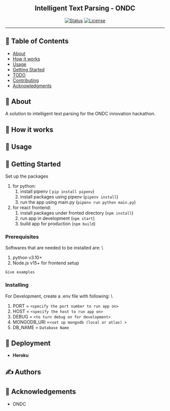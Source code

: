 <p align="center">
</p>

<h2 align="center">Intelligent Text Parsing - ONDC</h2>

<div align="center">

[![Status](https://img.shields.io/badge/status-active-success.svg)]()
[![License](https://img.shields.io/badge/license-MIT-blue.svg)](/LICENSE)

</div>

---

## 📝 Table of Contents

- [About](#about)
- [How it works](#working)
- [Usage](#usage)
- [Getting Started](#getting_started)
- [TODO](../TODO.md)
- [Contributing](../CONTRIBUTING.md)
- [Acknowledgments](#acknowledgement)

## 🧐 About <a name = "about"></a>

A solution to intelligent text parsing for the ONDC innovation hackathon.

## 💭 How it works <a name = "working"></a>

## 🎈 Usage <a name = "usage"></a>

## 🏁 Getting Started <a name = "getting_started"></a>

Set up the packages

1. for python:
   1. install pipenv ( `pip install pipenv`)
   2. install packages using pipenv (`pipenv install`)
   3. run the app using main.py (`pipenv run python main.py`)
2. for react frontend:
   1. install packages under fronted directory (`npm install`)
   2. run app in development (`npm start`)
   3. build app for production (`npm build`)

### Prerequisites

Softwares that are needed to be installed are: \

1. python v3.10+
2. Node.js v15+ for frontend setup

```
Give examples
```

### Installing

For Development, create a .env file with following: \

1. PORT = `<specify the port number to run app on>`
2. HOST = `<specify the host to run app on>`
3. DEBUG = `<to turn debug on for development>`
4. MONGODB_URI =`<set up mongodb (local or atlas) >`
5. DB_NAME = `Database Name`

## 🚀 Deployment <a name = "deployment"></a>

- **Heroku**

## ✍️ Authors <a name = "authors"></a>

## 🎉 Acknowledgements <a name = "acknowledgement"></a>

- ONDC
